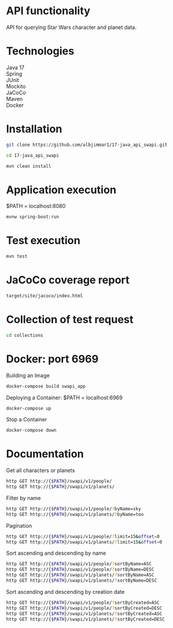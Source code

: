 # API functionality

API for querying Star Wars character and planet data.<br>

# Technologies

Java 17<br>
Spring<br>
JUnit<br>
Mockito<br>
JaCoCo<br>
Maven<br>
Docker<br>

# Installation

```sh
git clone https://github.com/albjimmar1/17-java_api_swapi.git
```
```sh
cd 17-java_api_swapi
```
```sh
mvn clean install
```

# Application execution
$PATH = localhost:8080
```sh
mvnw spring-boot:run
```

# Test execution

```sh
mvn test
```

# JaCoCo coverage report

```sh
target/site/jacoco/index.html
```

# Collection of test request

```sh
cd collections
```

# Docker: port 6969

Building an Image
```sh
docker-compose build swapi_app
```
Deploying a Container: $PATH = localhost:6969
```sh
docker-compose up
```

Stop a Container
```sh
docker-compose down
```

# Documentation

Get all characters or planets<br>
```sh
http GET http://{$PATH}/swapi/v1/people/
http GET http://{$PATH}/swapi/v1/planets/
```
Filter by name<br>
```sh
http GET http://{$PATH}/swapi/v1/people/?byName=sky
http GET http://{$PATH}/swapi/v1/planets/?byName=too
```
Pagination<br>
```sh
http GET http://{$PATH}/swapi/v1/people/?limit=15&offset=0
http GET http://{$PATH}/swapi/v1/planets/?limit=15&offset=0
```
Sort ascending and descending by name<br>
```sh
http GET http://{$PATH}/swapi/v1/people/?sortByName=ASC
http GET http://{$PATH}/swapi/v1/people/?sortByName=DESC
http GET http://{$PATH}/swapi/v1/planets/?sortByName=ASC
http GET http://{$PATH}/swapi/v1/planets/?sortByName=DESC
```
Sort ascending and descending by creation date<br>
```sh
http GET http://{$PATH}/swapi/v1/people/?sortByCreated=ASC
http GET http://{$PATH}/swapi/v1/people/?sortByCreated=DESC
http GET http://{$PATH}/swapi/v1/planets/?sortByCreated=ASC
http GET http://{$PATH}/swapi/v1/planets/?sortByCreated=DESC
```